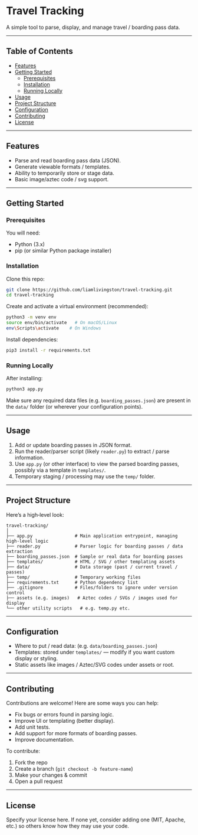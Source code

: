 # Travel Tracking

A simple tool to parse, display, and manage travel / boarding pass data.

---

## Table of Contents

- [Features](#features)  
- [Getting Started](#getting-started)  
  - [Prerequisites](#prerequisites)  
  - [Installation](#installation)  
  - [Running Locally](#running-locally)  
- [Usage](#usage)  
- [Project Structure](#project-structure)  
- [Configuration](#configuration)  
- [Contributing](#contributing)  
- [License](#license)

---

## Features

- Parse and read boarding pass data (JSON).  
- Generate viewable formats / templates.  
- Ability to temporarily store or stage data.  
- Basic image/aztec code / svg support.  

---

## Getting Started

### Prerequisites

You will need:

- Python (3.x)  
- pip (or similar Python package installer)  

### Installation

Clone this repo:

```bash
git clone https://github.com/liamlivingston/travel-tracking.git
cd travel-tracking
```

Create and activate a virtual environment (recommended):

```bash
python3 -m venv env
source env/bin/activate   # On macOS/Linux
env\Scripts\activate    # On Windows
```

Install dependencies:

```bash
pip3 install -r requirements.txt
```

### Running Locally

After installing:

```bash
python3 app.py
```

Make sure any required data files (e.g. `boarding_passes.json`) are present in the `data/` folder (or wherever your configuration points).

---

## Usage

1. Add or update boarding passes in JSON format.  
2. Run the reader/parser script (likely `reader.py`) to extract / parse information.  
3. Use `app.py` (or other interface) to view the parsed boarding passes, possibly via a template in `templates/`.  
4. Temporary staging / processing may use the `temp/` folder.  

---

## Project Structure

Here’s a high‑level look:

```
travel-tracking/
│
├── app.py                # Main application entrypoint, managing high‑level logic
├── reader.py             # Parser logic for boarding passes / data extraction
├── boarding_passes.json  # Sample or real data for boarding passes
├── templates/            # HTML / SVG / other templating assets
├── data/                 # Data storage (past / current travel / passes)
├── temp/                 # Temporary working files
├── requirements.txt      # Python dependency list
├── .gitignore            # Files/folders to ignore under version control
├── assets (e.g. images)   # Aztec codes / SVGs / images used for display
└── other utility scripts   # e.g. temp.py etc.
```

---

## Configuration

- Where to put / read data: (e.g. `data/boarding_passes.json`)  
- Templates: stored under `templates/` — modify if you want custom display or styling.  
- Static assets like images / Aztec/SVG codes under assets or root.  

---

## Contributing

Contributions are welcome! Here are some ways you can help:

- Fix bugs or errors found in parsing logic.  
- Improve UI or templating (better display).  
- Add unit tests.  
- Add support for more formats of boarding passes.  
- Improve documentation.  

To contribute:

1. Fork the repo  
2. Create a branch (`git checkout -b feature-name`)  
3. Make your changes & commit  
4. Open a pull request  

---

## License

Specify your license here. If none yet, consider adding one (MIT, Apache, etc.) so others know how they may use your code.
